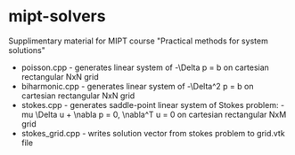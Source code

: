 # mipt-solvers
Supplimentary material for MIPT course "Practical methods for system solutions"

* poisson.cpp     - generates linear system of -\Delta p = b on cartesian rectangular NxN grid
* biharmonic.cpp  - generates linear system of -\Delta^2 p = b on cartesian rectangular NxN grid
* stokes.cpp      - generates saddle-point linear system of Stokes problem: -mu \Delta u + \nabla p = 0, \nabla^T u = 0 on cartesian rectangular NxM grid
* stokes_grid.cpp - writes solution vector from stokes problem to grid.vtk file
